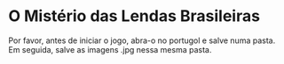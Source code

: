 # O Mistério das Lendas Brasileiras
Por favor, antes de iniciar o jogo, abra-o no portugol e salve numa pasta. Em seguida, salve as imagens .jpg nessa mesma pasta.

